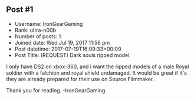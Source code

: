 ## Post #1
- Username: IronGearGaming
- Rank: ultra-n00b
- Number of posts: 1
- Joined date: Wed Jul 19, 2017 11:56 pm
- Post datetime: 2017-07-19T16:09:33+00:00
- Post Title: (REQUEST) Dark souls ripped model.

I only have DS2 on xbox-360, and i want the ripped models of a male Royal soldier with a falchion and royal shield undamaged. It would be great if it's they are already prepared for their use on Source Filmmaker.

Thank you for reading.
-IronGearGaming
